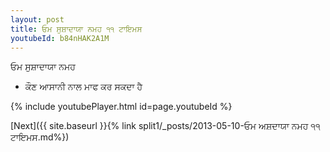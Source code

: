 ```yaml
---
layout: post
title: ਓਮ ਸੁਸ਼ਾਦਾਯਾ ਨਮਹ ੧੧ ਟਾਇਮਸ
youtubeId: b84nHAK2A1M
---
```

 
 
 ਓਮ ਸੁਸ਼ਾਦਾਯਾ ਨਮਹ  
 
 -  ਕੌਣ ਆਸਾਨੀ ਨਾਲ ਮਾਫ ਕਰ ਸਕਦਾ ਹੈ 
 
  
 
  
 
 
 
 
 
 


{% include youtubePlayer.html id=page.youtubeId %}
 
[Next]({{ site.baseurl }}{% link  split1/_posts/2013-05-10-ਓਮ ਅਸ਼ਦਾਯਾ ਨਮਹ ੧੧ ਟਾਇਮਸ.md%})
 
